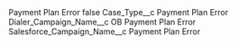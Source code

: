 <?xml version="1.0" encoding="UTF-8"?>
<CustomMetadata xmlns="http://soap.sforce.com/2006/04/metadata" xmlns:xsi="http://www.w3.org/2001/XMLSchema-instance" xmlns:xsd="http://www.w3.org/2001/XMLSchema">
    <label>Payment Plan Error</label>
    <protected>false</protected>
    <values>
        <field>Case_Type__c</field>
        <value xsi:type="xsd:string">Payment Plan Error</value>
    </values>
    <values>
        <field>Dialer_Campaign_Name__c</field>
        <value xsi:type="xsd:string">OB Payment Plan Error</value>
    </values>
    <values>
        <field>Salesforce_Campaign_Name__c</field>
        <value xsi:type="xsd:string">Payment Plan Error</value>
    </values>
</CustomMetadata>
